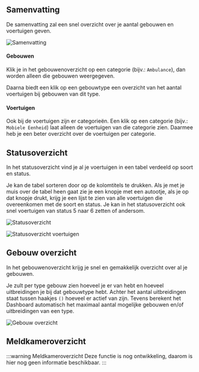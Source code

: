 ## Samenvatting
De samenvatting zal een snel overzicht over je aantal gebouwen en voertuigen geven.

![Samenvatting](./dashboardSamenvatting.png)

#### Gebouwen
Klik je in het gebouwenoverzicht op een categorie (bijv.: `Ambulance`), dan worden alleen die gebouwen weergegeven.

Daarna biedt een klik op een gebouwtype een overzicht van het aantal voertuigen bij gebouwen van dit type.

#### Voertuigen
Ook bij de voertuigen zijn er categorieën. Een klik op een categorie (bijv.: `Mobiele Eenheid`) laat alleen de voertuigen van die categorie zien. Daarmee heb je een beter overzicht over de voertuigen per categorie.

## Statusoverzicht
In het statusoverzicht vind je al je voertuigen in een tabel verdeeld op soort en status. 

Je kan de tabel sorteren door op de kolomtitels te drukken. 
Als je met je muis over de tabel heen gaat zie je een knopje met een autootje, als je op dat knopje drukt, krijg je een lijst te zien van alle voertuigen die overeenkomen met de soort en status. 
Je kan in het statusoverzicht ook snel voertuigen van status 5 naar 6 zetten of andersom. 

![Statusoverzicht](./dashboardStatusoverzicht.png)

![Statusoverzicht voertuigen](./dashboardVehicles.png)

## Gebouw overzicht
In het gebouwenoverzicht krijg je snel en gemakkelijk overzicht over al je gebouwen. 

Je zult per type gebouw zien hoeveel je er van hebt en hoeveel uitbreidingen je bij dat gebouwtype hebt. 
Achter het aantal uitbreidingen staat tussen haakjes `()` hoeveel er actief van zijn. Tevens berekent het Dashboard automatisch het maximaal aantal mogelijke gebouwen en/of uitbreidingen van een type. 

![Gebouw overzicht](./dashboardBuildings.png)

## Meldkameroverzicht
:::warning Meldkameroverzicht
Deze functie is nog ontwikkeling, daarom is hier nog geen informatie beschikbaar.
:::